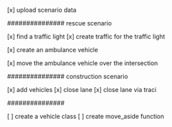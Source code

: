 
[x] upload scenario data

############### rescue scenario

[x] find a traffic light
[x] create traffic for the traffic light

[x] create an ambulance vehicle

[x] move the ambulance vehicle over the intersection

############### construction scenario

[x] add vehicles
[x] close lane
[x] close lane via traci

###############

[ ] create a vehicle class
[ ] create move_aside function
